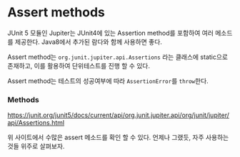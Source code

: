 # Assert methods

JUnit 5 모듈인 Jupiter는 JUnit4에 있는 Assertion method를 포함하여 여러 메소드를 제공한다. Java8에서 추가된 람다와 함께 사용하면 좋다.

Assert method는  `org.junit.jupiter.api.Assertions` 라는 클래스에 static으로 존재하고, 이를 활용하여 단위테스트를 진행 할 수 있다.

Assert method는 테스트의 성공여부에 따라 `AssertionError`를 `throw`한다.



### Methods

https://junit.org/junit5/docs/current/api/org.junit.jupiter.api/org/junit/jupiter/api/Assertions.html

위 사이트에서 수많은 assert 메소드를 확인 할 수 있다. 언제나 그랬듯, 자주 사용하는 것들 위주로 살펴보자.

